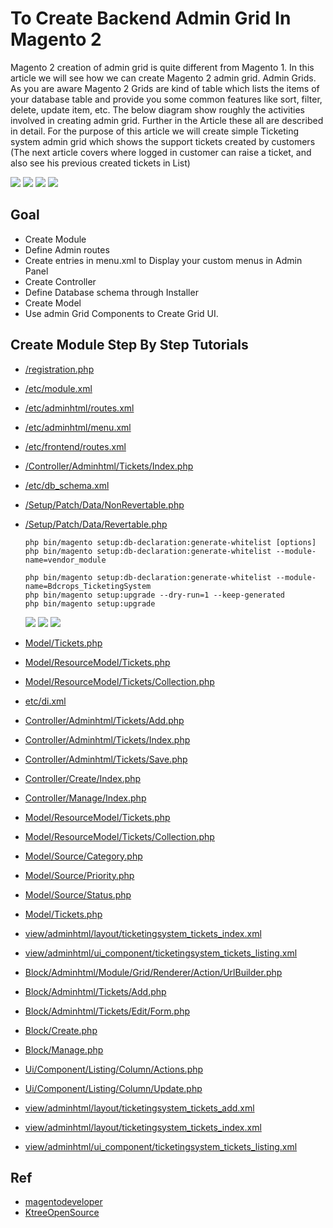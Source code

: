 #  To Create Backend Admin Grid   In Magento 2

Magento 2 creation of admin grid is quite different from Magento 1. In this article we will see how we can create Magento 2 admin grid. Admin Grids. As you are aware Magento 2 Grids are kind of table which lists the items of your database table and provide you some common features like sort, filter, delete, update item, etc.
The below diagram show roughly the activities involved in creating admin grid. Further in the Article these all are described in detail.
For the purpose of this article we will create simple Ticketing system admin grid which shows the support tickets created by customers (The next article covers where logged in customer can raise a ticket, and also see his previous created tickets in List)

![](docs/adminMenu.png)
![](docs/ticketList.png)
![](docs/ticketEdit.png)
![](docs/ticketFrontend.png)

## Goal
- Create   Module
- Define Admin routes
- Create entries in menu.xml to Display your custom menus in Admin Panel
- Create Controller
- Define Database schema through Installer
- Create Model
- Use admin Grid Components to Create Grid UI.

## Create Module Step By Step Tutorials

- [/registration.php](registration.php)
- [/etc/module.xml](etc/module.xml)
- [/etc/adminhtml/routes.xml](etc/adminhtml/routes.xml)
- [/etc/adminhtml/menu.xml](etc/adminhtml/menu.xml)
- [/etc/frontend/routes.xml](etc/frontend/routes.xml)
- [/Controller/Adminhtml/Tickets/Index.php](Controller/Adminhtml/Tickets/Index.php)
- [/etc/db_schema.xml](etc/db_schema.xml)
- [/Setup/Patch/Data/NonRevertable.php](Setup/Patch/Data/NonRevertable.php)
- [/Setup/Patch/Data/Revertable.php](Setup/Patch/Data/Revertable.php)

  ```
  php bin/magento setup:db-declaration:generate-whitelist [options]
  php bin/magento setup:db-declaration:generate-whitelist --module-name=vendor_module

  php bin/magento setup:db-declaration:generate-whitelist --module-name=Bdcrops_TicketingSystem
  php bin/magento setup:upgrade --dry-run=1 --keep-generated
  php bin/magento setup:upgrade

  ```

  ![](docs/schemaWhilteList.png)
  ![](docs/dataPatch.png)
  ![](docs/DataTable.png)

- [Model/Tickets.php](Model/Tickets.php)
- [Model/ResourceModel/Tickets.php](Model/ResourceModel/Tickets.php)
- [Model/ResourceModel/Tickets/Collection.php](Model/ResourceModel/Tickets/Collection.php)
- [etc/di.xml](etc/di.xml)
- [Controller/Adminhtml/Tickets/Add.php](Controller/Adminhtml/Tickets/Add.php)
- [Controller/Adminhtml/Tickets/Index.php](Controller/Adminhtml/Tickets/Index.php)
- [Controller/Adminhtml/Tickets/Save.php](Controller/Adminhtml/Tickets/Save.php)
- [Controller/Create/Index.php](Controller/Create/Index.php)
- [Controller/Manage/Index.php](Controller/Manage/Index.php)
- [Model/ResourceModel/Tickets.php](Model/ResourceModel/Tickets.php)
- [Model/ResourceModel/Tickets/Collection.php](Model/ResourceModel/Tickets/Collection.php)
- [Model/Source/Category.php](Model/Source/Category.php)
- [Model/Source/Priority.php](Model/Source/Priority.php)
- [Model/Source/Status.php](Model/Source/Status.php)
- [Model/Tickets.php](Model/Tickets.php)
- [view/adminhtml/layout/ticketingsystem_tickets_index.xml](view/adminhtml/layout/ticketingsystem_tickets_index.xml)
- [view/adminhtml/ui_component/ticketingsystem_tickets_listing.xml](view/adminhtml/ui_component/ticketingsystem_tickets_listing.xml)
- [Block/Adminhtml/Module/Grid/Renderer/Action/UrlBuilder.php](Block/Adminhtml/Module/Grid/Renderer/Action/UrlBuilder.php)
- [Block/Adminhtml/Tickets/Add.php](Block/Adminhtml/Tickets/Add.php)
- [Block/Adminhtml/Tickets/Edit/Form.php](Block/Adminhtml/Tickets/Edit/Form.php)
- [Block/Create.php](Block/Create.php)
- [Block/Manage.php](Block/Manage.php)
- [Ui/Component/Listing/Column/Actions.php](Ui/Component/Listing/Column/Actions.php)
- [Ui/Component/Listing/Column/Update.php](Ui/Component/Listing/Column/Update.php)
- [view/adminhtml/layout/ticketingsystem_tickets_add.xml](view/adminhtml/layout/ticketingsystem_tickets_add.xml)
- [view/adminhtml/layout/ticketingsystem_tickets_index.xml](view/adminhtml/layout/ticketingsystem_tickets_index.xml)
- [view/adminhtml/ui_component/ticketingsystem_tickets_listing.xml](view/adminhtml/ui_component/ticketingsystem_tickets_listing.xml)




## Ref
 - [magentodeveloper](https://magentodeveloper.in/magento-2-admin-grid.html)
 - [KtreeOpenSource](https://github.com/KtreeOpenSource/Magento2Examples)
